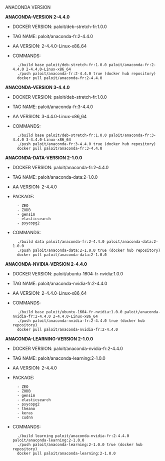 ANACONDA VERSION

**ANACONDA-VERSION 2-4.4.0**

- DOCKER VERSION: paloit/deb-stretch-fr:1.0.0
- TAG NAME: paloit/anaconda-fr:2-4.4.0
- AA VERSION: 2-4.4.0-Linux-x86_64
- COMMANDS:

        ./build base paloit/deb-stretch-fr:1.0.0 paloit/anaconda-fr:2-4.4.0 2-4.4.0-Linux-x86_64
        ./push paloit/anaconda-fr:2-4.4.0 true (docker hub repository)
        docker pull paloit/anaconda-fr:2-4.4.0

**ANACONDA-VERSION 3-4.4.0**

- DOCKER VERSION: paloit/deb-stretch-fr:1.0.0
- TAG NAME: paloit/anaconda-fr:3-4.4.0
- AA VERSION: 3-4.4.0-Linux-x86_64
- COMMANDS:

        ./build base paloit/deb-stretch-fr:1.0.0 paloit/anaconda-fr:3-4.4.0 3-4.4.0-Linux-x86_64
        ./push paloit/anaconda-fr:3-4.4.0 true (docker hub repository)
        docker pull paloit/anaconda-fr:3-4.4.0


**ANACONDA-DATA-VERSION 2-1.0.0**

- DOCKER VERSION: paloit/anaconda-fr:2-4.4.0
- TAG NAME: paloit/anaconda-data:2-1.0.0
- AA VERSION: 2-4.4.0
- PACKAGE:

        - ZEO
        - ZODB
        - gensim
        - elasticsearch
        - psycopg2

- COMMANDS:

        ./build data paloit/anaconda-fr:2-4.4.0 paloit/anaconda-data:2-1.0.0
        ./push paloit/anaconda-data:2-1.0.0 true (docker hub repository)
        docker pull paloit/anaconda-data:2-1.0.0
        
**ANACONDA-NVIDIA-VERSION 2-4.4.0**

- DOCKER VERSION: paloit/ubuntu-1604-fr-nvidia:1.0.0
- TAG NAME: paloit/anaconda-nvidia-fr:2-4.4.0
- AA VERSION: 2-4.4.0-Linux-x86_64
- COMMANDS:

        ./build base paloit/ubuntu-1604-fr-nvidia:1.0.0 paloit/anaconda-nvidia-fr:2-4.4.0 2-4.4.0-Linux-x86_64
        ./push paloit/anaconda-nvidia-fr:2-4.4.0 true (docker hub repository)
        docker pull paloit/anaconda-nvidia-fr:2-4.4.0        
        
**ANACONDA-LEARNING-VERSION 2-1.0.0**

- DOCKER VERSION: paloit/anaconda-nvidia-fr:2-4.4.0
- TAG NAME: paloit/anaconda-learning:2-1.0.0
- AA VERSION: 2-4.4.0
- PACKAGE:

        - ZEO
        - ZODB
        - gensim
        - elasticsearch
        - psycopg2
        - theano
        - keras
        - cudnn

- COMMANDS:

        ./build learning paloit/anaconda-nvidia-fr:2-4.4.0 paloit/anaconda-learning:2-1.0.0
        ./push paloit/anaconda-learning:2-1.0.0 true (docker hub repository)
        docker pull paloit/anaconda-learning:2-1.0.0